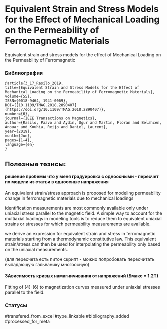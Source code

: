 # Equivalent Strain and Stress Models for the Effect of Mechanical Loading on the Permeability of Ferromagnetic Materials

Equivalent strain and stress models for the effect of Mechanical Loading on the Permeability of Ferromagnetic 

### Библиография
```
@article{3_17_Rasilo_2019,
title={Equivalent Strain and Stress Models for the Effect of Mechanical Loading on the Permeability of Ferromagnetic Materials},
volume={55},
ISSN={0018-9464, 1941-0069},
DOI={[10.1109/TMAG.2018.2890407](https://doi.org/10.1109/TMAG.2018.2890407)},
number={6},
journal={IEEE Transactions on Magnetics},
author={Rasilo, Paavo and Aydin, Ugur and Martin, Floran and Belahcen, Anouar and Kouhia, Reijo and Daniel, Laurent},
year={2019},
month={Jun},
pages={1–4},
language={en}
}
```

## Полезные тезисы:

#### решение пробемы что у меня градуировка с одноосными - пересчет по модели из статьи в одноосные напряжения
An equivalent strain/stress approach is proposed for modeling permeability change in ferromagnetic materials due to mechanical
loadings

identification measurements are most commonly available only under uniaxial stress parallel to the magnetic field. A simple way to account for the multiaxial loadings in modeling tools is to reduce them to equivalent uniaxial strains or stresses for which permeability measurements are available.

we derive an expression for equivalent strain and stress in ferromagnetic materials starting from a thermodynamic constitutive law. This equivalent strain/stress can then be used for interpolating the permeability only based on the uniaxial measurements.

(для пересчета есть питон скрипт - можно попробовать пересчитать выпадающую гальванику многоосную)

#### ЗАвисимость кривых намагничивания от напряжений (Бмакс = 1.2Т)
Fitting of (4)-(6) to magnetization curves measured under uniaxial stresses parallel to the field.

### Статусы
#transfered_from_excel 
#type_linkable
#bibliography_added
#processed_for_meta
